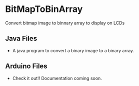 # BitMapToBinArray
Convert bitmap image to binnary array to display on LCDs

## Java Files
  - A java program to convert a binary image to a binary array.
  
  
  
## Arduino Files
  - Check it out!! Documentation coming soon.   
  
